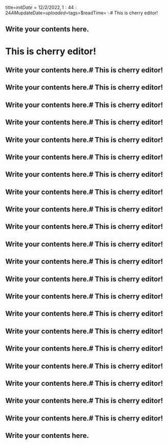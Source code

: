 title=$initDate=12/2/2022, 1:44:24 AM$updateDate=$uploaded=$tags=$readTime=␟# This is cherry editor!
## Write your contents here.
# This is cherry editor!
## Write your contents here.# This is cherry editor!
## Write your contents here.# This is cherry editor!
## Write your contents here.# This is cherry editor!
## Write your contents here.# This is cherry editor!
## Write your contents here.# This is cherry editor!
## Write your contents here.# This is cherry editor!
## Write your contents here.# This is cherry editor!
## Write your contents here.# This is cherry editor!
## Write your contents here.# This is cherry editor!
## Write your contents here.# This is cherry editor!
## Write your contents here.# This is cherry editor!
## Write your contents here.# This is cherry editor!
## Write your contents here.# This is cherry editor!
## Write your contents here.# This is cherry editor!
## Write your contents here.# This is cherry editor!
## Write your contents here.# This is cherry editor!
## Write your contents here.# This is cherry editor!
## Write your contents here.# This is cherry editor!
## Write your contents here.# This is cherry editor!
## Write your contents here.# This is cherry editor!
## Write your contents here.# This is cherry editor!
## Write your contents here.